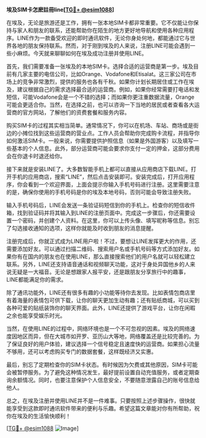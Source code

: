 **埃及SIM卡怎麽註冊line[[TG💪+ @esim1088](https://t.me/s/esim1088)]**

在埃及，无论是旅游还是工作，拥有一张本地SIM卡都非常重要。它不仅能让你保持与家人和朋友的联系，还能帮助你在陌生的地方更好地导航和使用各种应用程序。LINE作为一款备受欢迎的即时通讯软件，无论你身处何地，都能通过它与世界各地的朋友保持联系。然而，对于刚到埃及的人来说，注册LINE可能会遇到一些小麻烦。今天就来聊聊如何在埃及成功注册并使用LINE。

首先，我们需要准备一张埃及的本地SIM卡。选择合适的运营商是第一步。埃及目前有几家主要的电信公司，比如Orange、Vodafone和Etisalat。这三家公司在市场上的竞争非常激烈，提供的服务也各有千秋。如果你计划长期居住或工作在埃及，建议根据自己的需求选择最合适的运营商。例如，如果你经常需要打电话和发短信，可能Vodafone会是一个不错的选择；而如果你更注重数据流量，Orange可能会更适合你。当然，在选择之前，也可以咨询一下当地的居民或者查看各大运营商的官方网站，了解他们的资费套餐和服务内容。

购买SIM卡的过程其实相当简单。通常情况下，你可以在机场、车站、商场或是街边的小摊位找到这些运营商的营业点。工作人员会帮助你完成购卡流程，并指导你如何激活SIM卡。一般来说，你需要提供护照信息（如果是外国游客）以及填写一些基本的个人信息。此外，部分运营商可能会要求你支付一定的押金，这部分费用会在你退卡时退还给你。

接下来就是安装LINE了。大多数智能手机上都可以直接从应用商店下载LINE。打开手机的应用商店，搜索“LINE”，然后点击安装即可。安装完成后，打开应用程序，你会看到一个欢迎界面，上面会提示你输入手机号码进行注册。这里需要注意的是，确保你使用的手机号码是你的埃及本地号码，否则可能会导致注册失败。

输入手机号码后，LINE会发送一条验证码短信到你的手机上。检查你的短信收件箱，找到验证码并将其输入到LINE的注册页面中。完成这一步骤后，你还需要设置一个密码，并创建个人资料。在这里，你可以上传头像、填写昵称等信息。别忘了勾选接收通知的选项，这样你就能及时收到朋友的消息提醒。

注册完成后，你就正式成为LINE用户啦！不过，要想让LINE发挥更大的作用，还需要添加好友。可以通过扫描二维码、搜索用户名或手机号码等方式添加好友。如果你有在国内的朋友也在使用LINE，那么直接搜索他们的用户名就可以轻松建立联系。另外，LINE还支持语音通话和视频聊天功能，这对于身处异国他乡的人来说无疑是一大福音。无论是想跟家人报平安，还是跟朋友分享旅行中的趣事，LINE都能满足你的需求。

除了通讯功能外，LINE还有很多有趣的小功能等待你去发现。比如表情包商店里有着海量的表情包可供下载，让你的聊天更加生动有趣；还有贴纸商城，可以买到各种可爱的贴纸装饰你的聊天界面。此外，LINE还提供了游戏平台，让你在闲暇之余也能享受娱乐时光。

当然，在使用LINE的过程中，网络环境也是一个不可忽视的因素。埃及的网络速度因地区而异，但在大城市如开罗、亚历山大等地，网络覆盖还是比较完善的。为了保证良好的用户体验，建议选择一个信号稳定且速度快的运营商。如果担心流量不够用，还可以考虑购买专门的数据套餐，这样既经济又实惠。

最后，别忘了定期检查你的SIM卡状态。有时候因为欠费或其他原因，SIM卡可能会被暂停服务。为了避免这种情况发生，最好提前设置自动充值服务，或者定期查询余额情况。同时，也要注意保护个人信息安全，不要随意泄露自己的账号信息给他人。

总之，在埃及注册并使用LINE并不是一件难事。只要按照上述步骤操作，很快就能享受到这款即时通讯软件带来的便利与乐趣。希望这篇文章能对你有所帮助，祝你在埃及的生活愉快顺利！

[[TG💪+ @esim1088](https://t.me/s/esim1088) ![Image](https://i.postimg.cc/4NQfJmqS/Snipaste-2025-05-13-00-14-12.png)]